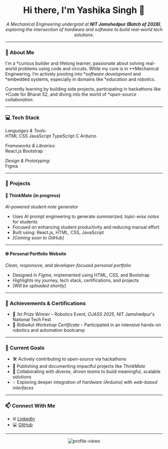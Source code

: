 <h1 align="center">Hi there, I'm Yashika Singh 👋</h1>

<p align="center">
  <em>A Mechanical Engineering undergrad at <strong>NIT Jamshedpur (Batch of 2028)</strong>, exploring the intersection of hardware and software to build real-world tech solutions.</em>
</p>

---

### 🧠 About Me

I'm a *curious builder and lifelong learner, passionate about solving real-world problems using code and circuits. While my core is in **Mechanical Engineering, I’m actively pivoting into **software development* and *embedded systems, especially in domains like **education* and *robotics*.

Currently learning by building side projects, participating in hackathons like *Code for Bharat S2, and diving into the world of **open-source collaboration*.

---

### 💻 Tech Stack

*Languages & Tools:*  
HTML CSS JavaScript TypeScript C Arduino

*Frameworks & Libraries:*  
React.js Bootstrap

*Design & Prototyping:*  
Figma

---

### 🚀 Projects

#### 🧠 ThinkMate (in progress)
*AI-powered student note generator*

- Uses AI prompt engineering to generate *summarized, topic-wise notes* for students  
- Focused on enhancing student productivity and reducing manual effort  
- Built using: React.js, HTML, CSS, JavaScript  
- *[Coming soon to GitHub]*

---

#### 🌐 Personal Portfolio Website
*Clean, responsive, and developer-focused personal portfolio*

- Designed in *Figma*, implemented using HTML, CSS, and Bootstrap  
- Highlights my journey, tech stack, certifications, and projects  
- *[Will be uploaded shortly]*

---

### 🏅 Achievements & Certifications

- 🥇 *1st Prize Winner* – Robotics Event, *OJASS 2025*, NIT Jamshedpur's National Tech Fest  
- 🤖 *RoboAut Workshop Certificate* – Participated in an intensive hands-on robotics and automation bootcamp  

---

### 🔭 Current Goals

- 🛠 Actively contributing to *open-source* via hackathons  
- 🚀 Publishing and documenting impactful projects like *ThinkMate*  
- 👥 Collaborating with *diverse, driven teams* to build meaningful, scalable solutions  
- 💡 Exploring deeper integration of *hardware (Arduino)* with *web-based interfaces*

---

### 📫 Connect With Me

- 🌐 [LinkedIn](https://www.linkedin.com/in/yashika-singh-33983a329/)  
- 💻 [GitHub](https://github.com/Yasheekaa)  
<!-- - 📧 Email: yashikasingh120104@gmail.com -->

---

<p align="center">
  <img src="https://komarev.com/ghpvc/?username=your-github-username&label=Profile%20Views&color=0e75b6&style=flat" alt="profile-views" />
</p>
